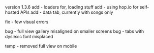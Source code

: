 version 1.3.6
add - loaders for, loading stuff
add - using hop.io for self-hosted APIs 
add - data tab, currently with songs only

fix - few visual errors

bug - full view gallery misaligned on smaller screens
bug - tabs with dyslexic font misplaced

temp - removed full view on mobile